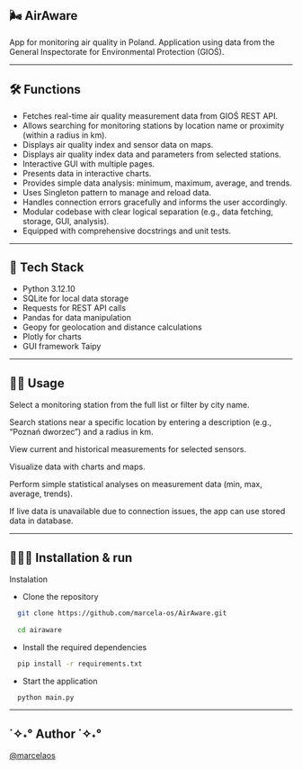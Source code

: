 
## 🌬 AirAware

App for monitoring air quality in Poland.
Application using data from the General Inspectorate for Environmental Protection (GIOŚ).

---

## 🛠️ Functions


- Fetches real-time air quality measurement data from GIOŚ REST API.
- Allows searching for monitoring stations by location name or proximity (within a radius in km).
- Displays air quality index and sensor data on maps.
- Displays air quality index data and parameters from selected stations.
- Interactive GUI with multiple pages.
- Presents data in interactive charts.
- Provides simple data analysis: minimum, maximum, average, and trends.
- Uses Singleton pattern to manage and reload data.
- Handles connection errors gracefully and informs the user accordingly.
- Modular codebase with clear logical separation (e.g., data fetching, storage, GUI, analysis).
- Equipped with comprehensive docstrings and unit tests.


---

## 🚀 Tech Stack

 - Python 3.12.10
 - SQLite for local data storage
 - Requests for REST API calls
 - Pandas for data manipulation
 - Geopy for geolocation and distance calculations
 - Plotly for charts 
 - GUI framework Taipy

---
##  🧑‍💻 Usage

Select a monitoring station from the full list or filter by city name.

Search stations near a specific location by entering a description (e.g., “Poznań dworzec”) and a radius in km.

View current and historical measurements for selected sensors.

Visualize data with charts and maps.

Perform simple statistical analyses on measurement data (min, max, average, trends).

If live data is unavailable due to connection issues, the app can use stored data in database.

---
## 🏃🏻‍♀️ Installation & run

Instalation
* Clone the repository

```bash
  git clone https://github.com/marcela-os/AirAware.git
  
  cd airaware
```

* Install the required dependencies

```bash
  pip install -r requirements.txt
```

* Start the application

```bash
  python main.py
```
---

## ˙✧˖° Author ˙✧˖°

 [@marcelaos](https://github.com/marcela-os)
